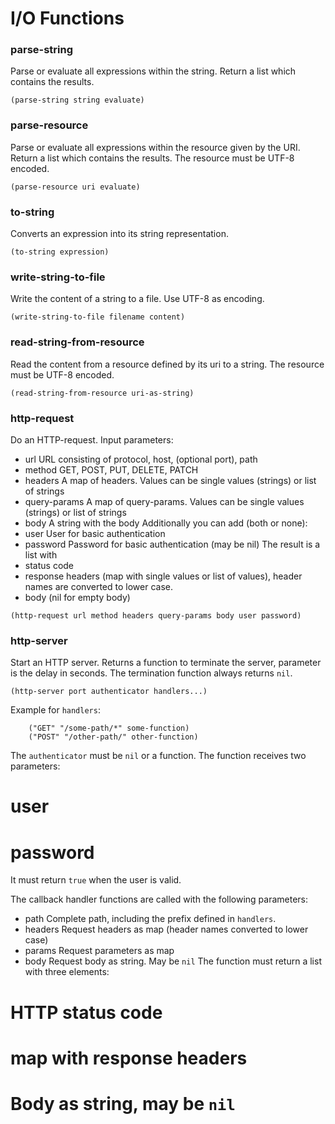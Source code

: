 # I/O Functions

### parse-string
Parse or evaluate all expressions within the string. Return a list which contains the results.
```
(parse-string string evaluate)
```

### parse-resource
Parse or evaluate all expressions within the resource given by the URI. Return a list which contains the results.
The resource must be UTF-8 encoded. 
```
(parse-resource uri evaluate)
```

### to-string
Converts an expression into its string representation.
```
(to-string expression)
```

### write-string-to-file
Write the content of a string to a file. Use UTF-8 as encoding.
```
(write-string-to-file filename content)
```

### read-string-from-resource
Read the content from a resource defined by its uri to a string. 
The resource must be UTF-8 encoded. 
```
(read-string-from-resource uri-as-string)
```

### http-request
Do an HTTP-request. Input parameters:
* url URL consisting of protocol, host, (optional port), path
* method GET, POST, PUT, DELETE, PATCH
* headers A map of headers. Values can be single values (strings) or list of strings
* query-params A map of query-params. Values can be single values (strings) or list of strings
* body A string with the body
Additionally you can add (both or none):
* user User for basic authentication
* password Password for basic authentication (may be nil)
The result is a list with
* status code
* response headers (map with single values or list of values), header names are converted to lower case.
* body (nil for empty body)
```
(http-request url method headers query-params body user password)
```

### http-server
Start an HTTP server. Returns a function to terminate the server, parameter is the delay in seconds.
The termination function always returns `nil`.
```
(http-server port authenticator handlers...)
```
Example for `handlers`:
```
	("GET" "/some-path/*" some-function)
	("POST" "/other-path/" other-function)
```
The `authenticator` must be `nil` or a function. The function receives two parameters:
# user
# password
It must return `true` when the user is valid.

The callback handler functions are called with the following parameters:
* path Complete path, including the prefix defined in `handlers`.
* headers Request headers as map (header names converted to lower case)
* params Request parameters as map
* body Request body as string. May be `nil`
The function must return a list with three elements:
# HTTP status code
# map with response headers
# Body as string, may be `nil`
